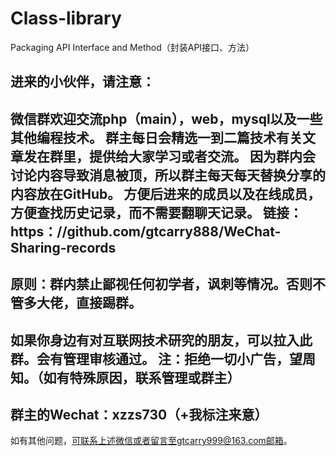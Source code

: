 # Class-library
Packaging API Interface and Method（封装API接口、方法）

    
进来的小伙伴，请注意：
----------------------

微信群欢迎交流php（main），web，mysql以及一些其他编程技术。
群主每日会精选一到二篇技术有关文章发在群里，提供给大家学习或者交流。
因为群内会讨论内容导致消息被顶，所以群主每天每天替换分享的内容放在GitHub。
方便后进来的成员以及在线成员，方便查找历史记录，而不需要翻聊天记录。
链接：https：//github.com/gtcarry888/WeChat-Sharing-records
---------------------

原则：群内禁止鄙视任何初学者，讽刺等情况。否则不管多大佬，直接踢群。
--------------------

如果你身边有对互联网技术研究的朋友，可以拉入此群。会有管理审核通过。
注：拒绝一切小广告，望周知。（如有特殊原因，联系管理或群主）
--------------------

群主的Wechat：xzzs730（+我标注来意）
--------------------

如有其他问题，可联系上述微信或者留言至gtcarry999@163.com邮箱。
